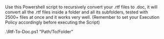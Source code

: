 Use this Powershell script to recursively convert your .rtf files to .doc, it will convert all the .rtf files inside a folder and all its subfolders, tested with 2500+ files at once and it works very well. (Remember to set your Execution Policy accordingly before executing the Script)

.\Rtf-To-Doc.ps1 "Path/To/Folder"
